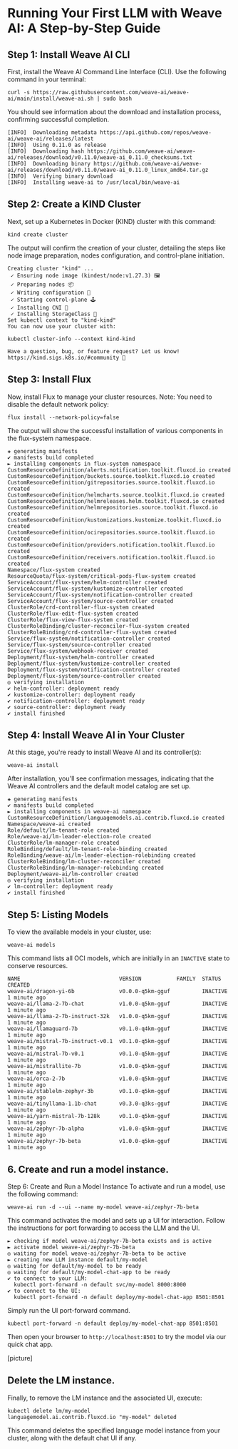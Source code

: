 # Running Your First LLM with Weave AI: A Step-by-Step Guide

## Step 1: Install Weave AI CLI

First, install the Weave AI Command Line Interface (CLI). Use the following command in your terminal:

```shell
curl -s https://raw.githubusercontent.com/weave-ai/weave-ai/main/install/weave-ai.sh | sudo bash
```

You should see information about the download and installation process, confirming successful completion.

```shell
[INFO]  Downloading metadata https://api.github.com/repos/weave-ai/weave-ai/releases/latest
[INFO]  Using 0.11.0 as release
[INFO]  Downloading hash https://github.com/weave-ai/weave-ai/releases/download/v0.11.0/weave-ai_0.11.0_checksums.txt
[INFO]  Downloading binary https://github.com/weave-ai/weave-ai/releases/download/v0.11.0/weave-ai_0.11.0_linux_amd64.tar.gz
[INFO]  Verifying binary download
[INFO]  Installing weave-ai to /usr/local/bin/weave-ai
```

## Step 2: Create a KIND Cluster

Next, set up a Kubernetes in Docker (KIND) cluster with this command:

```shell
kind create cluster
```

The output will confirm the creation of your cluster, detailing the steps like node image preparation, nodes configuration, and control-plane initiation.

```shell
Creating cluster "kind" ...
 ✓ Ensuring node image (kindest/node:v1.27.3) 🖼
 ✓ Preparing nodes 📦
 ✓ Writing configuration 📜
 ✓ Starting control-plane 🕹
 ✓ Installing CNI 🔌
 ✓ Installing StorageClass 💾
Set kubectl context to "kind-kind"
You can now use your cluster with:

kubectl cluster-info --context kind-kind

Have a question, bug, or feature request? Let us know! https://kind.sigs.k8s.io/#community 🙂
```

## Step 3: Install Flux

Now, install Flux to manage your cluster resources. Note: You need to disable the default network policy:

```shell
flux install --network-policy=false
```

The output will show the successful installation of various components in the flux-system namespace.

```shell
✚ generating manifests
✔ manifests build completed
► installing components in flux-system namespace
CustomResourceDefinition/alerts.notification.toolkit.fluxcd.io created
CustomResourceDefinition/buckets.source.toolkit.fluxcd.io created
CustomResourceDefinition/gitrepositories.source.toolkit.fluxcd.io created
CustomResourceDefinition/helmcharts.source.toolkit.fluxcd.io created
CustomResourceDefinition/helmreleases.helm.toolkit.fluxcd.io created
CustomResourceDefinition/helmrepositories.source.toolkit.fluxcd.io created
CustomResourceDefinition/kustomizations.kustomize.toolkit.fluxcd.io created
CustomResourceDefinition/ocirepositories.source.toolkit.fluxcd.io created
CustomResourceDefinition/providers.notification.toolkit.fluxcd.io created
CustomResourceDefinition/receivers.notification.toolkit.fluxcd.io created
Namespace/flux-system created
ResourceQuota/flux-system/critical-pods-flux-system created
ServiceAccount/flux-system/helm-controller created
ServiceAccount/flux-system/kustomize-controller created
ServiceAccount/flux-system/notification-controller created
ServiceAccount/flux-system/source-controller created
ClusterRole/crd-controller-flux-system created
ClusterRole/flux-edit-flux-system created
ClusterRole/flux-view-flux-system created
ClusterRoleBinding/cluster-reconciler-flux-system created
ClusterRoleBinding/crd-controller-flux-system created
Service/flux-system/notification-controller created
Service/flux-system/source-controller created
Service/flux-system/webhook-receiver created
Deployment/flux-system/helm-controller created
Deployment/flux-system/kustomize-controller created
Deployment/flux-system/notification-controller created
Deployment/flux-system/source-controller created
◎ verifying installation
✔ helm-controller: deployment ready
✔ kustomize-controller: deployment ready
✔ notification-controller: deployment ready
✔ source-controller: deployment ready
✔ install finished
```

## Step 4: Install Weave AI in Your Cluster

At this stage, you're ready to install Weave AI and its controller(s):

```shell
weave-ai install
```

After installation, you'll see confirmation messages, indicating that the Weave AI controllers and the default model catalog are set up.

```shell
✚ generating manifests
✔ manifests build completed
► installing components in weave-ai namespace
CustomResourceDefinition/languagemodels.ai.contrib.fluxcd.io created
Namespace/weave-ai created
Role/default/lm-tenant-role created
Role/weave-ai/lm-leader-election-role created
ClusterRole/lm-manager-role created
RoleBinding/default/lm-tenant-role-binding created
RoleBinding/weave-ai/lm-leader-election-rolebinding created
ClusterRoleBinding/lm-cluster-reconciler created
ClusterRoleBinding/lm-manager-rolebinding created
Deployment/weave-ai/lm-controller created
◎ verifying installation
✔ lm-controller: deployment ready
✔ install finished
```

## Step 5: Listing Models

To view the available models in your cluster, use:

```shell
weave-ai models
```

This command lists all OCI models, which are initially in an `INACTIVE` state to conserve resources.


```shell
NAME                               VERSION           FAMILY  STATUS    CREATED
weave-ai/dragon-yi-6b              v0.0.0-q5km-gguf          INACTIVE  1 minute ago
weave-ai/llama-2-7b-chat           v1.0.0-q5km-gguf          INACTIVE  1 minute ago
weave-ai/llama-2-7b-instruct-32k   v1.0.0-q5km-gguf          INACTIVE  1 minute ago
weave-ai/llamaguard-7b             v0.1.0-q4km-gguf          INACTIVE  1 minute ago
weave-ai/mistral-7b-instruct-v0.1  v0.1.0-q5km-gguf          INACTIVE  1 minute ago
weave-ai/mistral-7b-v0.1           v0.1.0-q5km-gguf          INACTIVE  1 minute ago
weave-ai/mistrallite-7b            v1.0.0-q5km-gguf          INACTIVE  1 minute ago
weave-ai/orca-2-7b                 v1.0.0-q5km-gguf          INACTIVE  1 minute ago
weave-ai/stablelm-zephyr-3b        v0.1.0-q5km-gguf          INACTIVE  1 minute ago
weave-ai/tinyllama-1.1b-chat       v0.3.0-q3ks-gguf          INACTIVE  1 minute ago
weave-ai/yarn-mistral-7b-128k      v0.1.0-q5km-gguf          INACTIVE  1 minute ago
weave-ai/zephyr-7b-alpha           v1.0.0-q5km-gguf          INACTIVE  1 minute ago
weave-ai/zephyr-7b-beta            v1.0.0-q5km-gguf          INACTIVE  1 minute ago
```

## 6. Create and run a model instance.

Step 6: Create and Run a Model Instance
To activate and run a model, use the following command:

```shell
weave-ai run -d --ui --name my-model weave-ai/zephyr-7b-beta
```

This command activates the model and sets up a UI for interaction. Follow the instructions for port forwarding to access the LLM and the UI.

```shell
► checking if model weave-ai/zephyr-7b-beta exists and is active
► activate model weave-ai/zephyr-7b-beta
◎ waiting for model weave-ai/zephyr-7b-beta to be active
► creating new LLM instance default/my-model
◎ waiting for default/my-model to be ready
◎ waiting for default/my-model-chat-app to be ready
✔ to connect to your LLM:
  kubectl port-forward -n default svc/my-model 8000:8000
✔ to connect to the UI:
  kubectl port-forward -n default deploy/my-model-chat-app 8501:8501
```

Simply run the UI port-forward command.

```shell
kubectl port-forward -n default deploy/my-model-chat-app 8501:8501
```

Then open your browser to `http://localhost:8501` to try the model via our quick chat app.

[picture]

## Delete the LM instance.

Finally, to remove the LM instance and the associated UI, execute:

```shell
kubectl delete lm/my-model
languagemodel.ai.contrib.fluxcd.io "my-model" deleted
```

This command deletes the specified language model instance from your cluster, along with the default chat UI if any.
